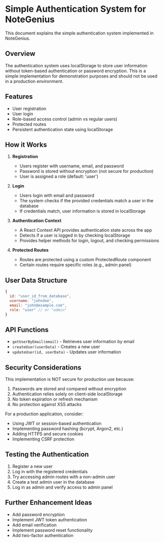 # Simple Authentication System for NoteGenius

This document explains the simple authentication system implemented in NoteGenius.

## Overview

The authentication system uses localStorage to store user information without token-based authentication or password encryption. This is a simple implementation for demonstration purposes and should not be used in a production environment.

## Features

- User registration
- User login
- Role-based access control (admin vs regular users)
- Protected routes
- Persistent authentication state using localStorage

## How it Works

1. **Registration**
   - Users register with username, email, and password
   - Password is stored without encryption (not secure for production)
   - User is assigned a role (default: 'user')

2. **Login**
   - Users login with email and password
   - The system checks if the provided credentials match a user in the database
   - If credentials match, user information is stored in localStorage

3. **Authentication Context**
   - A React Context API provides authentication state across the app
   - Detects if a user is logged in by checking localStorage
   - Provides helper methods for login, logout, and checking permissions

4. **Protected Routes**
   - Routes are protected using a custom ProtectedRoute component
   - Certain routes require specific roles (e.g., admin panel)

## User Data Structure

```javascript
{
  id: "user_id_from_database",
  username: "johndoe",
  email: "john@example.com",
  role: "user" // or "admin"
}
```

## API Functions

- `getUserByEmail(email)` - Retrieves user information by email
- `createUser(userData)` - Creates a new user
- `updateUser(id, userData)` - Updates user information

## Security Considerations

This implementation is NOT secure for production use because:

1. Passwords are stored and compared without encryption
2. Authentication relies solely on client-side localStorage
3. No token expiration or refresh mechanism
4. No protection against XSS attacks

For a production application, consider:
- Using JWT or session-based authentication
- Implementing password hashing (bcrypt, Argon2, etc.)
- Adding HTTPS and secure cookies
- Implementing CSRF protection

## Testing the Authentication

1. Register a new user
2. Log in with the registered credentials
3. Try accessing admin routes with a non-admin user
4. Create a test admin user in the database
5. Log in as admin and verify access to admin panel

## Further Enhancement Ideas

- Add password encryption
- Implement JWT token authentication
- Add email verification
- Implement password reset functionality
- Add two-factor authentication
